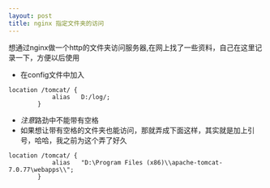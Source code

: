 ```yaml
---
layout: post
title: nginx 指定文件夹的访问
---
```


想通过nginx做一个http的文件夹访问服务器,在网上找了一些资料，自己在这里记录一下，方便以后使用

- 在config文件中加入

```
location /tomcat/ {
            alias   D:/log/;
        }
```
- *注意*路劲中不能带有空格
- 如果想让带有空格的文件夹也能访问，那就弄成下面这样，其实就是加上引号，哈哈，我之前为这个弄了好久
```
location /tomcat/ {
            alias   "D:\Program Files (x86)\\apache-tomcat-7.0.77\webapps\\";
        }
```